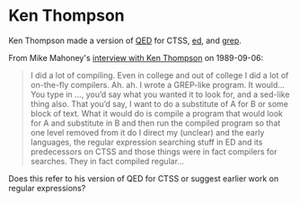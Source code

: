 # Ken Thompson

Ken Thompson made a version of [QED](../editors/qed.md) for CTSS, [ed](../editors/ed.md),
and [grep](../greps/unix_grep.md).

From Mike Mahoney's [interview with Ken Thompson](https://www.tuhs.org/Archive/Documentation/OralHistory/transcripts/thompson.htm)
on 1989-09-06:

> I did a lot of compiling. Even in college and out of college I did a lot of
> on-the-fly compilers. Ah. ah. I wrote a GREP-like program. It would... You
> type in …, you’d say what you wanted it to look for, and a sed-like thing
> also. That you’d say, I want to do a substitute of A for B or some block of
> text. What it would do is compile a program that would look for A and
> substitute in B and then run the compiled program so that one level removed
> from it do I direct my (unclear) and the early languages, the regular
> expression searching stuff in ED and its predecessors on CTSS and those things
> were in fact compilers for searches. They in fact compiled regular...

Does this refer to his version of QED for CTSS or suggest earlier work on
regular expressions?
